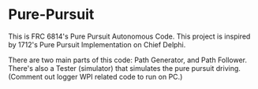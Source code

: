 # Pure-Pursuit

This is FRC 6814's Pure Pursuit Autonomous Code. This project is inspired by 1712's Pure Pursuit Implementation on Chief Delphi.

There are two main parts of this code: Path Generator, and Path Follower. There's also a Tester (simulator) that simulates the pure pursuit driving. (Comment out logger WPI related code to run on PC.)